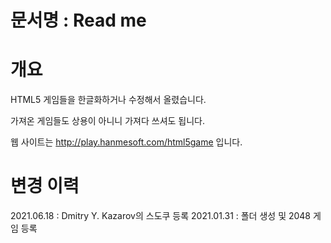 # 문서명 : Read me

# 개요 
HTML5 게임들을 한글화하거나 수정해서 올렸습니다.

가져온 게임들도 상용이 아니니 가져다 쓰셔도 됩니다.

웹 사이트는 http://play.hanmesoft.com/html5game 입니다. 


# 변경 이력
2021.06.18 : Dmitry Y. Kazarov의 스도쿠 등록
2021.01.31 : 폴더 생성 및 2048 게임 등록 
